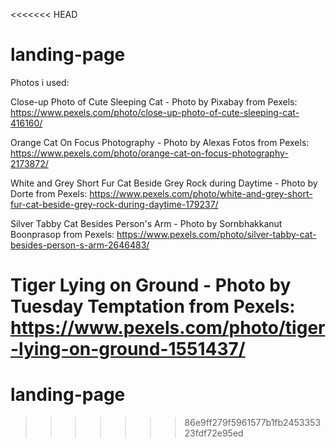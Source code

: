 <<<<<<< HEAD
# landing-page

Photos i used:

Close-up Photo of Cute Sleeping Cat - Photo by Pixabay from Pexels: https://www.pexels.com/photo/close-up-photo-of-cute-sleeping-cat-416160/

Orange Cat On Focus Photography - Photo by Alexas Fotos from Pexels: https://www.pexels.com/photo/orange-cat-on-focus-photography-2173872/

White and Grey Short Fur Cat Beside Grey Rock during Daytime - Photo by Dorte from Pexels: https://www.pexels.com/photo/white-and-grey-short-fur-cat-beside-grey-rock-during-daytime-179237/

Silver Tabby Cat Besides Person's Arm - Photo by Sornbhakkanut Boonprasop from Pexels: https://www.pexels.com/photo/silver-tabby-cat-besides-person-s-arm-2646483/

Tiger Lying on Ground - Photo by Tuesday Temptation from Pexels: https://www.pexels.com/photo/tiger-lying-on-ground-1551437/
=======
# landing-page
>>>>>>> 86e9ff279f5961577b1fb245335323fdf72e95ed
